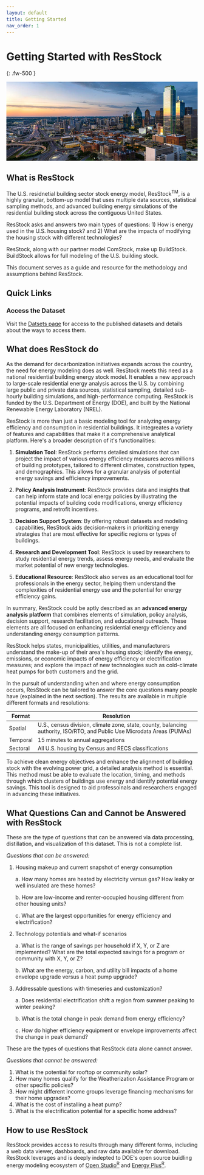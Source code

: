 ```yaml
---
layout: default
title: Getting Started
nav_order: 1
---
```


# Getting Started with ResStock
{: .fw-500 }

![](/assets/images/city-skyline-istock-1155981768.jpg)

## What is ResStock

The U.S. residnetial building sector stock energy model, ResStock<sup>TM</sup>, is a highly granular, bottom-up model that uses multiple data sources, statistical sampling methods, and advanced building energy simulations of the residential building stock across the contiguous United States.

ResStock asks and answers two main types of questions: 1) How is energy used in the U.S. housing stock? and 2) What are the impacts of modifying the housing stock with different technologies?

ResStock, along with our partner model ComStock, make up BuildStock. BuildStock allows for full modeling of the U.S. building stock.

This document serves as a guide and resource for the methodology and assumptions behind ResStock.

## Quick Links

### Access the Dataset
Visit the [Datsets page](https://resstock.nrel.gov/datasets) for access to the published datasets and details about the ways to access them.

## What does ResStock do
As the demand for decarbonization initiatives expands across the country, the need for energy modeling does as well. ResStock meets this need as a national residential building energy stock model. It enables a new approach to large-scale residential energy analysis across the U.S. by combining large public and private data sources, statistical sampling, detailed sub-hourly building simulations, and high-performance computing. ResStock is funded by the U.S. Department of Energy (DOE), and built by the National Renewable Energy Laboratory (NREL).

ResStock is more than just a basic modeling tool for analyzing energy efficiency and consumption in residential buildings. It integreates a variety of features and capabilities that make it a comprehensive analytical platform. Here's a broader description of it's functionalities:

1. **Simulation Tool**: ResStock performs detailed simulations that can project the impact of various energy efficiency measures acros millions of building prototypes, tailored to different climates, construction types, and demographics. This allows for a granular analysis of potential energy savings and efficiency improvements.

2. **Policy Analysis Instrument**: ResStock provides data and insights that can help inform state and local energy policies by illustrating the potential impacts of building code modifications, energy efficiency programs, and retrofit incentives.

3. **Decision Support System**: By offering robust datasets and modeling capabilities, ResStock aids decision-makers in prioritizing energy strategies that are most effective for specific regions or types of buildings.

4. **Research and Development Tool**: ResStock is used by researchers to study residential energy trends, assess energy needs, and evaluate the market potential of new energy technologies.

5. **Educational Resource**: ResStock also serves as an educational tool for professionals in the energy sector, helping them understand the complexities of residential energy use and the potential for energy efficiency gains.

In summary, ResStock could be aptly described as an **advanced energy analysis platform** that combines elements of simulation, policy analysis, decision support, research facilitation, and educational outreach. These elements are all focused on enhancing residential energy efficiency and understanding energy consumption patterns.

ResStock helps states, municipalities, utilities, and manufacturers understand the make-up of their area's housing stock; identify the energy, emissions, or economic impacts of energy efficiency or electrification measures; and explore the impact of new technologies such as cold-climate heat pumps for both customers and the grid.

In the pursuit of understanding when and where energy consumption occurs, ResStock can be tailored to answer the core questions many people have (explained in the next section). The results are available in multiple different formats and resolutions:

| Format | Resolution |
| --- | --- |
| Spatial | U.S., census division, climate zone, state, county, balancing authority, ISO/RTO, and Public Use Microdata Areas (PUMAs)|
| Temporal | 15 minutes to annual aggregations |
| Sectoral | All U.S. housing by Census and RECS classifications |

To achieve clean energy objectives and enhance the alignment of building stock with the evolving power grid, a detailed analysis method is essential. This method must be able to evaluate the location, timing, and methods through which clusters of buildings use energy and identify potential energy savings. This tool is designed to aid professoinals and researchers engaged in advancing these initiatives.

## What Questions Can and Cannot be Answered with ResStock
These are the type of questions that can be answered via data processing, distillation, and visualization of this dataset. This is not a complete list.

_Questions that can be answered:_
1. Housing makeup and current snapshot of energy consumption

    a. How many homes are heated by electricity versus gas? How leaky or well insulated are these homes?

    b. How are low-income and renter-occupied housing different from other housing units?

    c. What are the largest opportunities for energy efficiency and electrification?

2. Technology potentials and what-if scenarios

    a. What is the range of savings per household if X, Y, or Z are implemented? What are the total expected savings for a program or community with X, Y, or Z?

    b. What are the energy, carbon, and utility bill impacts of a home envelope upgrade versus a heat pump upgrade?

3. Addressable questions with timeseries and customization?

    a. Does residential electrification shift a region from summer peaking to winter peaking?

    b. What is the total change in peak demand from energy efficiency?
    
    c. How do higher efficiency equipment or envelope improvements affect the change in peak demand?

These are the types of questions that ResStock data alone cannot answer.

_Questions that cannot be answered:_
1. What is the potential for rooftop or community solar?
2. How many homes qualify for the Weatherization Assistance Program or other specific policies?
3. How might different income groups leverage financing mechanisms for their home upgrades?
4. What is the cost of installing a heat pump?
5. What is the electrification potential for a specific home address?

## How to use ResStock
ResStock provides access to results through many different forms, including a web data viewer, dashboards, and raw data available for download.
ResStock leverages and is deeply indepted to DOE's open source buidling energy modeling ecosystem of [Open Studio<sup>R</sup>](https://openstudio.net/) and [Energy Plus<sup>R</sup>](https://energyplus.net/). 